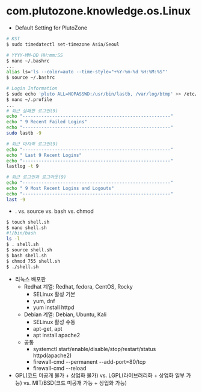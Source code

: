 # com.plutozone.knowledge.os.Linux


- Default Setting for PlutoZone
```bash
# KST
$ sudo timedatectl set-timezone Asia/Seoul

# YYYY-MM-DD HH:mm:SS
$ nano ~/.bashrc
...
alias ls='ls --color=auto --time-style="+%Y-%m-%d %H:%M:%S"'
$ source ~/.bashrc

# Login Information
$ sudo echo 'pluto ALL=NOPASSWD:/usr/bin/lastb, /var/log/btmp' >> /etc/sudoers
$ nano ~/.profile
...
# 최근 실패한 로그인(9)
echo "-------------------------------------------------------"
echo " 9 Recent Failed Logins"
echo "-------------------------------------------------------"
sudo lastb -9

# 최근 마지막 로그인(9)
echo "-------------------------------------------------------"
echo " Last 9 Recent Logins"
echo "-------------------------------------------------------"
lastlog -t 9

# 최근 로그인과 로그아웃(9)
echo "-------------------------------------------------------"
echo " 9 Most Recent Logins and Logouts"
echo "-------------------------------------------------------"
last -9
```
- . vs. source vs. bash vs. chmod
```bash
$ touch shell.sh 
$ nano shell.sh
#!/bin/bash
ls -l
$ . shell.sh
$ source shell.sh
$ bash shell.sh
$ chmod 755 shell.sh
$ ./shell.sh
```
- 리눅스 배포판
	- Redhat 계열: Redhat, fedora, CentOS, Rocky
		- SELinux 활성 기본
  		- yum, dnf
    	- yum install httpd
	- Debian 계열: Debian, Ubuntu, Kali
		- SELinux 활성 수동
  		- apt-get, apt
      	- apt install apache2
	- 공통
		- systemctl start/enable/disable/stop/restart/status httpd(apache2)
	 	- firewall-cmd --permanent --add-port=80/tcp
	    - firewall-cmd --reload
- GPL(코드 미공개 불가 + 상업화 불가) vs. LGPL(라이브러리화 + 상업화 일부 가능) vs. MIT/BSD(코드 미공개 가능 + 상업화 가능)
